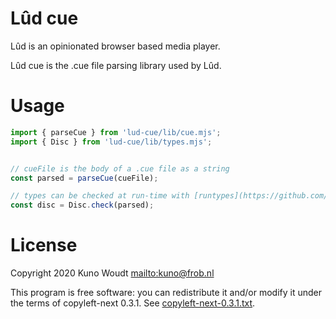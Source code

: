 Lûd cue
=======

Lûd is an opinionated browser based media player.

Lûd cue is the .cue file parsing library used by Lûd.

Usage
=====

```js
import { parseCue } from 'lud-cue/lib/cue.mjs';
import { Disc } from 'lud-cue/lib/types.mjs';


// cueFile is the body of a .cue file as a string
const parsed = parseCue(cueFile);

// types can be checked at run-time with [runtypes](https://github.com/pelotom/runtypes)
const disc = Disc.check(parsed);
```

License
=======

Copyright 2020 Kuno Woudt <mailto:kuno@frob.nl>

This program is free software: you can redistribute it and/or modify
it under the terms of copyleft-next 0.3.1. See
[copyleft-next-0.3.1.txt](copyleft-next-0.3.1.txt).

